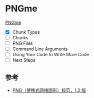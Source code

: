 # PNGme

[PNGme](https://jrdngr.github.io/pngme_book/introduction.html)

- [x] Chunk Types
- [ ] Chunks
- [ ] PNG Files
- [ ] Command Line Arguments
- [ ] Using Your Code to Write More Code
- [ ] Next Steps

## 参考

- [PNG（便携式网络图形）规范，1.2 版](http://www.libpng.org/pub/png/spec/1.2/PNG-Contents.html)
